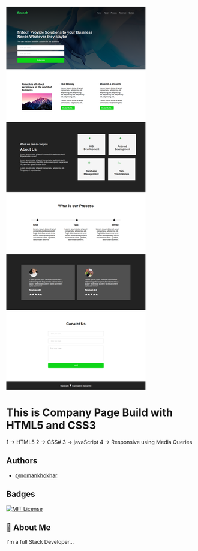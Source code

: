 ![Project Screenshot](./image.png)
# This is Company Page Build with HTML5 and CSS3

 
1 -> HTML5
2 -> CSS#
3 -> javaScript
4 -> Responsive using Media Queries

## Authors

- [@nomankhokhar](https://www.github.com/nomankhokhar)

## Badges

[![MIT License](https://img.shields.io/badge/License-MIT-green.svg)](https://choosealicense.com/licenses/mit/)

## 🚀 About Me

I'm a full Stack Developer...